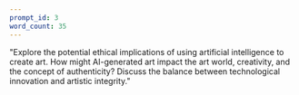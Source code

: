 ```yaml
---
prompt_id: 3
word_count: 35
---
```


"Explore the potential ethical implications of using artificial intelligence to create art. How might AI-generated art impact the art world, creativity, and the concept of authenticity? Discuss the balance between technological innovation and artistic integrity."
